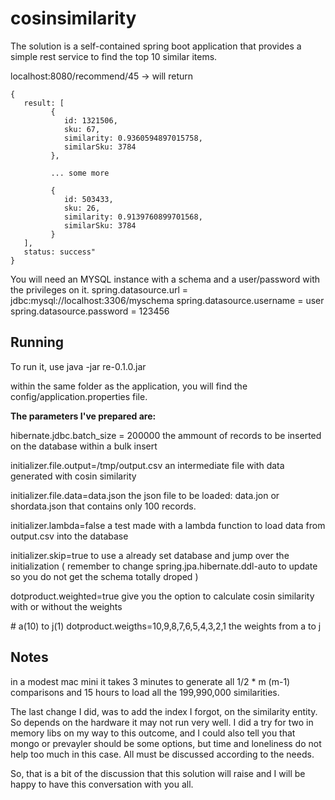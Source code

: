 # cosinsimilarity

The solution is a self-contained spring boot application that provides a simple rest service to find the top 10 similar items. 

localhost:8080/recommend/45 -> will return 

```
{
   result: [
         {
            id: 1321506,
            sku: 67,
            similarity: 0.9360594897015758,
            similarSku: 3784
         },
         
         ... some more
         
         {
            id: 503433,
            sku: 26,
            similarity: 0.9139760899701568,
            similarSku: 3784
         }
   ],
   status: success"
}
```

You will need an MYSQL instance with a schema and a user/password with the privileges on it.
spring.datasource.url = jdbc:mysql://localhost:3306/myschema
spring.datasource.username = user
spring.datasource.password = 123456

## Running

To run it, use java -jar re-0.1.0.jar

within the same folder as the application, you will find the config/application.properties file.

**The parameters I've prepared are:**

hibernate.jdbc.batch_size = 200000
   the ammount of records to be inserted on the database within a bulk insert

initializer.file.output=/tmp/output.csv
   an intermediate file with data generated with cosin similarity

initializer.file.data=data.json
   the json file to be loaded: data.jon or shordata.json that contains only 100 records.

initializer.lambda=false
   a test made with a lambda function to load data from output.csv into the database

initializer.skip=true
   to use a already set database and jump over the initialization ( remember to change spring.jpa.hibernate.ddl-auto to update so you do not get the schema totally droped )

dotproduct.weighted=true
   give you the option to calculate cosin similarity with or without the weights

\# a(10) to j(1)
dotproduct.weigths=10,9,8,7,6,5,4,3,2,1
   the weights from a to j


## Notes
in a modest mac mini it takes 3 minutes to generate all 1/2 * m (m-1) comparisons and 15 hours to load all the 199,990,000 similarities.

The last change I did, was to add the index I forgot,  on the similarity entity. So depends on the hardware it may not run very well.
I did a try for two in memory libs on my way to this outcome, and I could also tell you that mongo or prevayler should be some options, but time and loneliness do not help too much in this case. All must be discussed according to the needs.

 So, that is a bit of the discussion that this solution will raise and I will be happy to have this conversation with you all.
